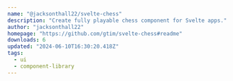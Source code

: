```yaml
---
name: "@jacksonthall22/svelte-chess"
description: "Create fully playable chess component for Svelte apps."
author: "jacksonthall22"
homepage: "https://github.com/gtim/svelte-chess#readme"
downloads: 6
updated: "2024-06-10T16:30:20.418Z"
tags: 
  - ui
  - component-library
---
```

